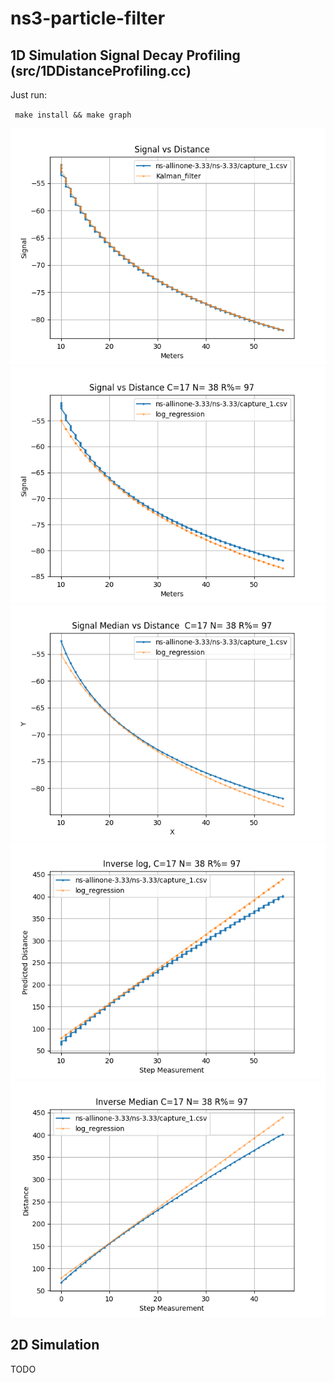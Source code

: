 # ns3-particle-filter



## 1D Simulation Signal Decay Profiling (src/1DDistanceProfiling.cc)

Just run: 

``  make install && make graph 
``


![](media/Figure_1.png)
![](media/Figure_2.png)
![](media/Figure_3.png)
![](media/Figure_4.png)
![](media/Figure_5.png)

## 2D Simulation
TODO
